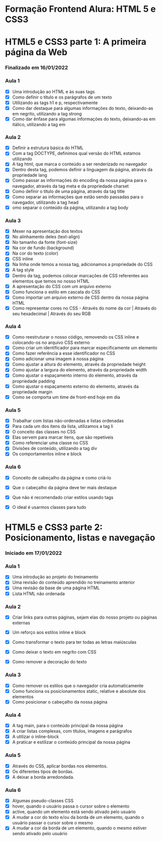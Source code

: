 # Formação Frontend Alura: HTML 5 e CSS3

# HTML5 e CSS3 parte 1: A primeira página da Web

### Finalizado em 16/01/2022

### Aula 1 
- [x] Uma introdução ao HTML e às suas tags
- [x] Como definir o título e os parágrafos de um texto
- [x] Utilizando as tags h1 e p, respectivamente
- [x] Como dar destaque para algumas informações do texto, deixando-as em negrito, utilizando a tag strong
- [x] Como dar ênfase para algumas informações do texto, deixando-as em itálico, utilizando a tag em

### Aula 2
- [x] Definir a estrutura básica do HTML
- [x] Com a tag DOCTYPE, definimos qual versão do HTML estamos utilizando
- [x] A tag html, que marca o conteúdo a ser renderizado no navegador
- [x] Dentro desta tag, podemos definir a linguagem da página, através da propriedade lang
- [x] Como passar as informações do encoding da nossa página para o navegador, através da tag meta e da propriedade charset
- [x] Como definir o título de uma página, através da tag title
- [x] Como separar as informações que estão sendo passadas para o navegador, utilizando a tag head
- [x] omo separar o conteúdo da página, utilizando a tag body

### Aula 3
- [x] Mexer na apresentação dos textos
- [x] No alinhamento deles (text-align)
- [x] No tamanho da fonte (font-size)
- [x] Na cor de fundo (background)
- [x] Na cor do texto (color)
- [x] CSS inline
- [x] Na linha onde temos a nossa tag, adicionamos a propriedade do CSS
- [x] A tag style
- [x] Dentro da tag, podemos colocar marcações de CSS referentes aos elementos que temos no nosso HTML
- [x] A apresentação do CSS com um arquivo externo
- [x] Como funciona o estilo em cascata do CSS
- [x] Como importar um arquivo externo de CSS dentro da nossa página HTML
- [x] Como representar cores no CSS - Através do nome da cor | Através do seu hexadecimal | Através do seu RGB

### Aula 4
- [x] Como reestruturar o nosso código, removendo os CSS inline e colocando-os no arquivo CSS externo
- [x] Como criar um identificador para marcar especificamente um elemento
- [x] Como fazer referência a esse identificador no CSS
- [x] Como adicionar uma imagem à nossa página
- [x] Como ajustar a altura do elemento, através da propriedade height
- [x] Como ajustar a largura do elemento, através da propriedade width
- [x] Como ajustar o espaçamento interno do elemento, através da propriedade padding
- [x] Como ajustar o espaçamento externo do elemento, através da propriedade margin
- [x] Como se comporta um time de front-end hoje em dia

### Aula 5
- [x] Trabalhar com listas não-ordenadas e listas ordenadas
- [x] Para cada um dos itens da lista, utilizamos a tag li
- [x] O conceito das classes no CSS
- [x] Elas servem para marcar itens, que são repetíveis
- [x] Como referenciar uma classe no CSS
- [x] Divisões de conteúdo, utilizando a tag div
- [x] Os comportamentos inline e block

### Aula 6 
- [x] Conceito de cabeçalho da página e como criá-lo
- [x] Que o cabeçalho da página deve ter mais destaque
- [x] Que não é recomendado criar estilos usando tags
- [x] O ideal é usarmos classes para tudo


# HTML5 e CSS3 parte 2: Posicionamento, listas e navegação

### Iniciado em 17/01/2022

### Aula 1 
- [x] Uma introdução ao projeto do treinamento
- [x] Uma revisão do conteúdo aprendido no treinamento anterior
- [x] Uma revisão da base de uma página HTML
- [x] Lista HTML não ordenada

### Aula 2 
- [x] Criar links para outras páginas, sejam elas do nosso projeto ou páginas externas
- [x] Um reforço aos estilos inline e block
- [x] Como transformar o texto para ter todas as letras maiúsculas
- [x] Como deixar o texto em negrito com CSS
- [x] Como remover a decoração do texto


### Aula 3
- [x] Como remover os estilos que o navegador cria automaticamente
- [x] Como funciona os posicionamentos static, relative e absolute dos elementos
- [x] Como posicionar o cabeçalho da nossa página

### Aula 4
- [x] A tag main, para o conteúdo principal da nossa página
- [x] A criar listas complexas, com títulos, imagens e parágrafos
- [x] A utilizar o inline-block
- [x] A praticar e estilizar o conteúdo principal da nossa página

### Aula 5
- [x] Através do CSS, aplicar bordas nos elementos.
- [x] Os diferentes tipos de bordas.
- [x] A deixar a borda arredondada.

### Aula 6
- [x] Algumas pseudo-classes CSS
- [x] hover, quando o usuário passa o cursor sobre o elemento
- [x] active, quando um elemento está sendo ativado pelo usuário
- [x] A mudar a cor do texto e/ou da borda de um elemento, quando o usuário passar o cursor sobre o mesmo
- [x] A mudar a cor da borda de um elemento, quando o mesmo estiver sendo ativado pelo usuário
